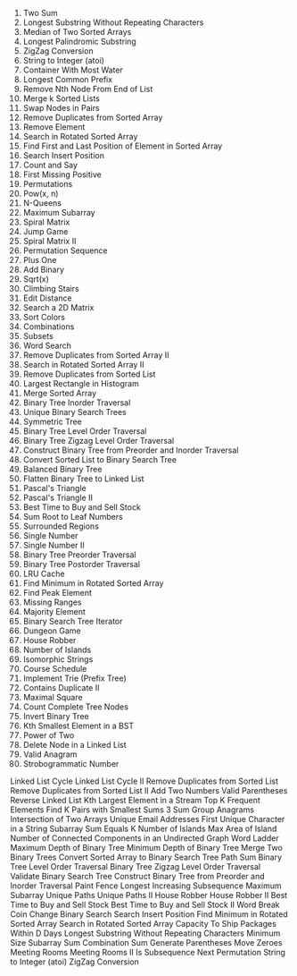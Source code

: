 1. Two Sum
3. Longest Substring Without Repeating Characters
4. Median of Two Sorted Arrays
5. Longest Palindromic Substring
6. ZigZag Conversion
8. String to Integer (atoi)
11. Container With Most Water
14. Longest Common Prefix
19. Remove Nth Node From End of List
23. Merge k Sorted Lists
24. Swap Nodes in Pairs
26. Remove Duplicates from Sorted Array
27. Remove Element
33. Search in Rotated Sorted Array
34. Find First and Last Position of Element in Sorted Array
35. Search Insert Position
38. Count and Say
41. First Missing Positive
46. Permutations
50. Pow(x, n)
51. N-Queens
53. Maximum Subarray
54. Spiral Matrix
55. Jump Game
59. Spiral Matrix II
60. Permutation Sequence
66. Plus One
67. Add Binary
69. Sqrt(x)
70. Climbing Stairs
72. Edit Distance
74. Search a 2D Matrix
75. Sort Colors
77. Combinations
78. Subsets
79. Word Search
80. Remove Duplicates from Sorted Array II
81. Search in Rotated Sorted Array II
83. Remove Duplicates from Sorted List
84. Largest Rectangle in Histogram
88. Merge Sorted Array
94. Binary Tree Inorder Traversal
96. Unique Binary Search Trees
101. Symmetric Tree
102. Binary Tree Level Order Traversal
103. Binary Tree Zigzag Level Order Traversal
105. Construct Binary Tree from Preorder and Inorder Traversal
109. Convert Sorted List to Binary Search Tree
110. Balanced Binary Tree
114. Flatten Binary Tree to Linked List
118. Pascal's Triangle
119. Pascal's Triangle II
121. Best Time to Buy and Sell Stock
129. Sum Root to Leaf Numbers
130. Surrounded Regions
136. Single Number
137. Single Number II
144. Binary Tree Preorder Traversal
145. Binary Tree Postorder Traversal
146. LRU Cache
153. Find Minimum in Rotated Sorted Array
162. Find Peak Element
163. Missing Ranges
169. Majority Element
173. Binary Search Tree Iterator
174. Dungeon Game
198. House Robber
200. Number of Islands
205. Isomorphic Strings
207. Course Schedule
208. Implement Trie (Prefix Tree)
219. Contains Duplicate II
221. Maximal Square
222. Count Complete Tree Nodes
226. Invert Binary Tree
230. Kth Smallest Element in a BST
231. Power of Two
237. Delete Node in a Linked List
242. Valid Anagram
246. Strobogrammatic Number

Linked List Cycle
Linked List Cycle II
Remove Duplicates from Sorted List
Remove Duplicates from Sorted List II
Add Two Numbers
Valid Parentheses
Reverse Linked List
Kth Largest Element in a Stream
Top K Frequent Elements
Find K Pairs with Smallest Sums
3 Sum
Group Anagrams
Intersection of Two Arrays
Unique Email Addresses
First Unique Character in a String
Subarray Sum Equals K
Number of Islands
Max Area of Island
Number of Connected Components in an Undirected Graph
Word Ladder
Maximum Depth of Binary Tree
Minimum Depth of Binary Tree
Merge Two Binary Trees
Convert Sorted Array to Binary Search Tree
Path Sum
Binary Tree Level Order Traversal
Binary Tree Zigzag Level Order Traversal
Validate Binary Search Tree
Construct Binary Tree from Preorder and Inorder Traversal
Paint Fence
Longest Increasing Subsequence
Maximum Subarray
Unique Paths
Unique Paths II
House Robber
House Robber II
Best Time to Buy and Sell Stock
Best Time to Buy and Sell Stock II
Word Break
Coin Change
Binary Search
Search Insert Position
Find Minimum in Rotated Sorted Array
Search in Rotated Sorted Array
Capacity To Ship Packages Within D Days
Longest Substring Without Repeating Characters
Minimum Size Subarray Sum
Combination Sum
Generate Parentheses
Move Zeroes
Meeting Rooms
Meeting Rooms II
Is Subsequence
Next Permutation
String to Integer (atoi)
ZigZag Conversion